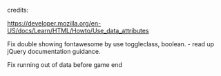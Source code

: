 



credits:

https://developer.mozilla.org/en-US/docs/Learn/HTML/Howto/Use_data_attributes


Fix double showing fontawesome by use toggleclass, boolean. - read up jQuery documentation guidance.

Fix running out of data before game end